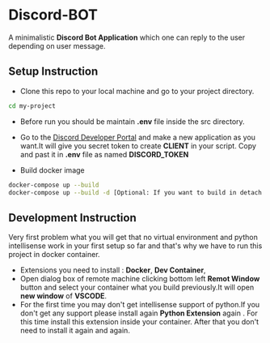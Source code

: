
# Discord-BOT

A minimalistic **Discord Bot Application** which one can reply to the user depending on user message.


## Setup Instruction 

* Clone this repo to your local machine and go to your project directory.

```bash
cd my-project
```
* Before run you should be maintain **.env** file inside the src directory.
* Go to the [Discord Developer Portal](https://discord.com/developers/applications) and make a new application as you want.It will give you secret token to create **CLIENT** in your script. Copy and past it in **.env** file as named **DISCORD_TOKEN**

* Build docker image
```bash
docker-compose up --build
docker-compose up --build -d [Optional: If you want to build in detach mode ]
```

## Development Instruction 
Very first problem what you will get that no virtual environment and python intellisense work in your first setup so far and that's why we have to run this project in docker container.

* Extensions you need to install : **Docker**, **Dev Container**,  
* Open dialog box of remote machine clicking bottom left **Remot Window** button and select your container what you build previously.It will open **new window** of **VSCODE**.
* For the first time you may don't get intellisense support of python.If you don't get any support please install again **Python Extension** again . For this time install this extension inside your container. After that you don't need to install it again and again.
